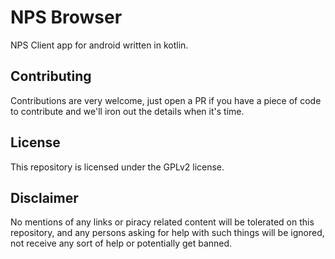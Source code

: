 # NPS Browser
NPS Client app for android written in kotlin.

## Contributing
Contributions are very welcome, just open a PR if you have a piece of code to contribute and we'll iron out the details when it's time.

## License
This repository is licensed under the GPLv2 license.

## Disclaimer
No mentions of any links or piracy related content will be tolerated on this repository, and any persons asking for help with such things will be ignored, not receive any sort of help or potentially get banned.
